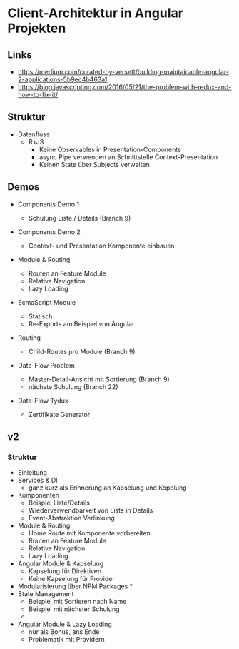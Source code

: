 # Client-Architektur in Angular Projekten

## Links

* https://medium.com/curated-by-versett/building-maintainable-angular-2-applications-5b9ec4b463a1
* https://blog.javascripting.com/2016/05/21/the-problem-with-redux-and-how-to-fix-it/

## Struktur

* Datenfluss
  * RxJS
    * Keine Observables in Presentation-Components
    * async Pipe verwenden an Schnittstelle Context-Presentation
    * Keinen State über Subjects verwalten


## Demos

* Components Demo 1
  * Schulung Liste / Details (Branch 9)
* Components Demo 2
  * Context- und Presentation Komponente einbauen
* Module & Routing
  * Routen an Feature Module
  * Relative Navigation
  * Lazy Loading

* EcmaScript Module
  * Statisch
  * Re-Exports am Beispiel von Angular
* Routing
  * Child-Routes pro Module (Branch 9)
* Data-Flow Problem
  * Master-Detail-Ansicht mit Sortierung (Branch 9)
  * nächste Schulung (Branch 22)
* Data-Flow Tydux
  * Zertifikate Generator


## v2

### Struktur

* Einleitung
* Services & DI
  * ganz kurz als Erinnerung an Kapselung und Kopplung
* Komponenten
  * Beispiel Liste/Details
  * Wiederverwendbarkeit von Liste in Details
  * Event-Abstraktion Verlinkung
* Module & Routing
  * Home Route mit Komponente vorbereiten
  * Routen an Feature Module
  * Relative Navigation
  * Lazy Loading
* Angular Module & Kapselung
  * Kapselung für Direktiven
  * Keine Kapselung für Provider
* Modularisierung über NPM Packages
  * 
* State Management
  * Beispiel mit Sortieren nach Name
  * Beispiel mit nächster Schulung
  * 
* Angular Module & Lazy Loading
  * nur als Bonus, ans Ende
  * Problematik mit Providern
